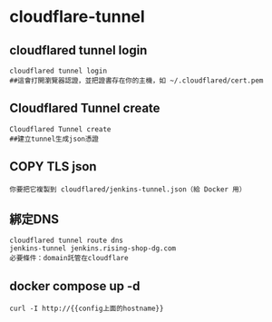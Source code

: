# cloudflare-tunnel
## cloudflared tunnel login
```
cloudflared tunnel login
##這會打開瀏覽器認證，並把證書存在你的主機，如 ~/.cloudflared/cert.pem
```
## Cloudflared Tunnel create 
```
Cloudflared Tunnel create
##建立tunnel生成json憑證
```
## COPY TLS json
```
你要把它複製到 cloudflared/jenkins-tunnel.json（給 Docker 用）
```
## 綁定DNS
```
cloudflared tunnel route dns
jenkins-tunnel jenkins.rising-shop-dg.com
必要條件：domain託管在cloudflare
```

## docker compose up -d 
```
curl -I http://{{config上面的hostname}}
```